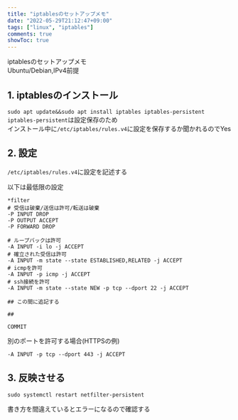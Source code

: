 ```yaml
---
title: "iptablesのセットアップメモ"
date: "2022-05-29T21:12:47+09:00"
tags: ["linux", "iptables"]
comments: true
showToc: true
---
```

iptablesのセットアップメモ  
Ubuntu/Debian,IPv4前提

## 1. iptablesのインストール

`sudo apt update&&sudo apt install iptables iptables-persistent`  
`iptables-persistent`は設定保存のため  
インストール中に`/etc/iptables/rules.v4`に設定を保存するか聞かれるのでYes

## 2. 設定 

`/etc/iptables/rules.v4`に設定を記述する

以下は最低限の設定

```rules.v4
*filter
# 受信は破棄/送信は許可/転送は破棄
-P INPUT DROP
-P OUTPUT ACCEPT
-P FORWARD DROP

# ループバックは許可
-A INPUT -i lo -j ACCEPT
# 確立された受信は許可
-A INPUT -m state --state ESTABLISHED,RELATED -j ACCEPT
# icmpを許可
-A INPUT -p icmp -j ACCEPT
# ssh接続を許可
-A INPUT -m state --state NEW -p tcp --dport 22 -j ACCEPT

## この間に追記する

##

COMMIT
```

別のポートを許可する場合(HTTPSの例)
```rule-example
-A INPUT -p tcp --dport 443 -j ACCEPT
```

## 3. 反映させる

`sudo systemctl restart netfilter-persistent`

書き方を間違えているとエラーになるので確認する
